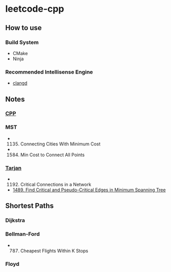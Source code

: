 # leetcode-cpp

## How to use

### Build System

* CMake
* Ninja

### Recommended Intellisense Engine

* [clangd](https://clangd.llvm.org)

## Notes

### [CPP](docs/cpp.md)

### MST
* 1135. Connecting Cities With Minimum Cost
* 1584. Min Cost to Connect All Points

### [Tarjan](docs/Tarjan.md)
* 1192. Critical Connections in a Network
* [1489. Find Critical and Pseudo-Critical Edges in Minimum Spanning Tree](docs/1489.findCriticalAndPseudoCriticalEdgesInMinimumSpanningTree.md#top)

## Shortest Paths

### Dijkstra



### Bellman-Ford

* 787. Cheapest Flights Within K Stops

### Floyd